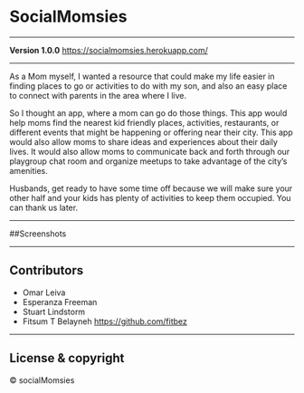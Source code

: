 # SocialMomsies

---

**Version 1.0.0**
https://socialmomsies.herokuapp.com/

---
As a Mom myself, I wanted a resource that could make my life easier in finding places to go or activities to do with my son, and also an easy place to connect with parents in the area where I live.

So I thought an  app, where a mom can go  do those things. This app would help moms find the nearest kid friendly places, activities, restaurants, or different events that might be happening or offering near their city.
This app would also allow moms to share ideas and experiences about their daily lives. It would also allow moms to communicate back and forth through our playgroup chat room and organize meetups to take advantage of the city’s amenities.

Husbands, get ready to have some time off because we will make sure your other half and your kids has plenty of activities to keep them occupied. You can thank us later.

---

##Screenshots

---

## Contributors

- Omar Leiva
- Esperanza Freeman
- Stuart Lindstorm
- Fitsum T Belayneh <https://github.com/fitbez>

---

## License & copyright

© socialMomsies
